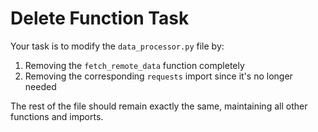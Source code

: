 # Delete Function Task

Your task is to modify the `data_processor.py` file by:
1. Removing the `fetch_remote_data` function completely
2. Removing the corresponding `requests` import since it's no longer needed

The rest of the file should remain exactly the same, maintaining all other functions and imports.